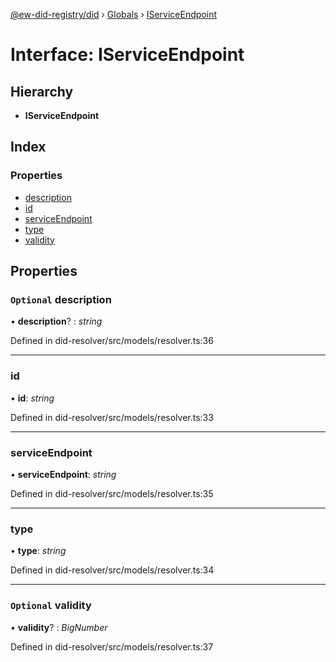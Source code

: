 [@ew-did-registry/did](../README.md) › [Globals](../globals.md) › [IServiceEndpoint](iserviceendpoint.md)

# Interface: IServiceEndpoint

## Hierarchy

* **IServiceEndpoint**

## Index

### Properties

* [description](iserviceendpoint.md#optional-description)
* [id](iserviceendpoint.md#id)
* [serviceEndpoint](iserviceendpoint.md#serviceendpoint)
* [type](iserviceendpoint.md#type)
* [validity](iserviceendpoint.md#optional-validity)

## Properties

### `Optional` description

• **description**? : *string*

Defined in did-resolver/src/models/resolver.ts:36

___

###  id

• **id**: *string*

Defined in did-resolver/src/models/resolver.ts:33

___

###  serviceEndpoint

• **serviceEndpoint**: *string*

Defined in did-resolver/src/models/resolver.ts:35

___

###  type

• **type**: *string*

Defined in did-resolver/src/models/resolver.ts:34

___

### `Optional` validity

• **validity**? : *BigNumber*

Defined in did-resolver/src/models/resolver.ts:37
